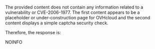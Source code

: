 The provided content does not contain any information related to a vulnerability or CVE-2006-1977. The first content appears to be a placeholder or under-construction page for OVHcloud and the second content displays a simple captcha security check.

Therefore, the response is:

NOINFO